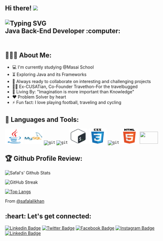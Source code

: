 <h2 align="left">
 <abc>
  <br>Hi there! <img src="https://user-images.githubusercontent.com/42378118/110234147-e3259600-7f4e-11eb-95be-0c4047144dea.gif" width="30"><br>
  <br>
<img src="https://readme-typing-svg.demolab.com?font=Fira+Code&size=25&pause=1000&color=F7ED1B&width=435&lines=I'm+Safal+Ali+Khan" alt="Typing SVG" />
 <br>Java Back-End Developer :computer:<br>
    <img >
 </abc>
</h2> 
<h2 align="left">👨🏻‍💻 About Me:</h2>

- :computer: I'm currently studying @Masai School
- :hourglass_flowing_sand:  Exploring Java and its Frameworks
- :rocket: Always ready to collaborate on interesting and challenging projects
- :man_technologist: Ex-CUSATian, Co-Founder Travethon-For the travelbugged
- :dart: Living By: "Imagination is more important than Knowledge"
- :heart: Problem Solver by heart  
- :zap: Fun fact: I love playing football, traveling and cycling <br>

<h2>🧮 Languages and Tools:</h2>
<code><img src="https://raw.githubusercontent.com/devicons/devicon/master/icons/java/java-original.svg" alt="bash" width="60" height="50"/></code>
<code><img src="https://raw.githubusercontent.com/devicons/devicon/master/icons/mysql/mysql-original-wordmark.svg" alt="css3" width="60" height="50"/></code>
<code><img src="https://encrypted-tbn0.gstatic.com/images?q=tbn:ANd9GcQgeBBf2wDMIxx5mkTXcEEfZUkjlEYMXY5MVZyy-yg&s" alt="git" width="60" height="50"/></code>
<code><img src="https://uxwing.com/wp-content/themes/uxwing/download/brands-and-social-media/postman-icon.png" alt="git" width="60" height="50"/></code>
<code><img src="https://raw.githubusercontent.com/devicons/devicon/master/icons/bash/bash-original.svg" alt="bash" width="60" height="50"/></code>
<code><img src="https://raw.githubusercontent.com/devicons/devicon/master/icons/css3/css3-original-wordmark.svg" alt="css3" width="60" height="50"/></code>
<code><img src="https://www.vectorlogo.zone/logos/git-scm/git-scm-icon.svg" alt="git" width="60" height="50"/></code>
<code><img src="https://raw.githubusercontent.com/devicons/devicon/master/icons/html5/html5-original-wordmark.svg" alt="html5" width="60" height="50"/></code>
<code><img height="40" src="https://raw.githubusercontent.com/shinokada/shinokada/master/assets/javascript.png" width="60" height="50"/></code>


<h2>🏆 Github Profile Review:</h2>

![Safal's' Github Stats](https://github-readme-stats.vercel.app/api?username=safalalikhan&hide=contribs,prs&show_icons=true&bg_color=0d1116&title_color=F7ED1B&text_color=a4aacb&icon_color=F7ED1B)

![GitHub Streak](https://github-readme-streak-stats.herokuapp.com/?user=safalalikhan&theme=dark&count_private=true&bg_color=0d1116&title_color=F7ED1B&text_color=a4aacb&icon_color=F7ED1B)

[![Top Langs](https://github-readme-stats.vercel.app/api/top-langs/?username=safalalikhan&layout=compact&count_private=true&bg_color=0d1116&title_color=F7ED1B&text_color=a4aacb&icon_color=F7ED1B)](https://github.com/safalalikhan/github-readme-stats)


From [@safalalikhan](https://github.com/safalalikhan)
 
 <h2 align="left">:heart: Let's get connected:</h2>

[![Linkedin Badge](https://img.shields.io/badge/-safalalikhan-blue?style=flat-square&logo=Linkedin&logoColor=white&link=https://www.linkedin.com/in/safalalikhan/)](https://www.linkedin.com/in/safalalikhan) [![Twitter Badge](https://img.shields.io/badge/-@zafalalikhan-1ca0f1?style=flat-square&labelColor=1ca0f1&logo=twitter&logoColor=white&link=https://twitter.com/zafalalikhan)](https://twitter.com/zafalalikhan) [![Facebook Badge](https://img.shields.io/badge/-@safalalikhan-3b5998?style=flat-square&labelColor=3b5998&logo=facebook&logoColor=white&link=https://www.facebook.com/safalalikhan)](https://www.facebook.com/safalalikhan) [![Instagram Badge](https://img.shields.io/badge/-@zafalalikhan-D7008A?style=flat-square&labelColor=D7008A&logo=Instagram&logoColor=white&link=https://www.instagram.com/zafalalikhan/)](https://www.instagram.com/zafalalikhan/)
[![Linkedin Badge](https://img.shields.io/badge/-safalalikhan-blueviolet?style=flat-square&logo=appveyor&logoColor=white&link=https://safalalikhan.com/)](https://safalalikhan.com/)
